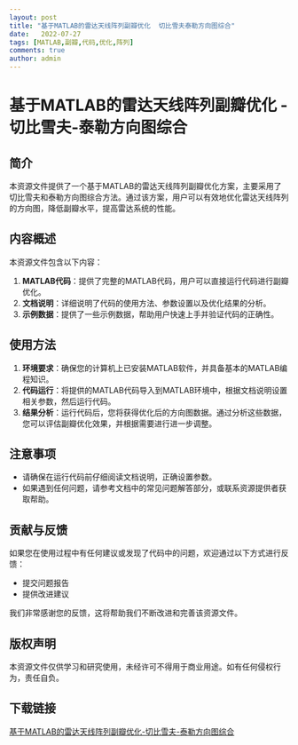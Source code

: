 ```yaml
---
layout: post
title: "基于MATLAB的雷达天线阵列副瓣优化  切比雪夫泰勒方向图综合"
date:   2022-07-27
tags: [MATLAB,副瓣,代码,优化,阵列]
comments: true
author: admin
---
```

# 基于MATLAB的雷达天线阵列副瓣优化 - 切比雪夫-泰勒方向图综合

## 简介

本资源文件提供了一个基于MATLAB的雷达天线阵列副瓣优化方案，主要采用了切比雪夫和泰勒方向图综合方法。通过该方案，用户可以有效地优化雷达天线阵列的方向图，降低副瓣水平，提高雷达系统的性能。

## 内容概述

本资源文件包含以下内容：

1. **MATLAB代码**：提供了完整的MATLAB代码，用户可以直接运行代码进行副瓣优化。
2. **文档说明**：详细说明了代码的使用方法、参数设置以及优化结果的分析。
3. **示例数据**：提供了一些示例数据，帮助用户快速上手并验证代码的正确性。

## 使用方法

1. **环境要求**：确保您的计算机上已安装MATLAB软件，并具备基本的MATLAB编程知识。
2. **代码运行**：将提供的MATLAB代码导入到MATLAB环境中，根据文档说明设置相关参数，然后运行代码。
3. **结果分析**：运行代码后，您将获得优化后的方向图数据。通过分析这些数据，您可以评估副瓣优化效果，并根据需要进行进一步调整。

## 注意事项

- 请确保在运行代码前仔细阅读文档说明，正确设置参数。
- 如果遇到任何问题，请参考文档中的常见问题解答部分，或联系资源提供者获取帮助。

## 贡献与反馈

如果您在使用过程中有任何建议或发现了代码中的问题，欢迎通过以下方式进行反馈：

- 提交问题报告
- 提供改进建议

我们非常感谢您的反馈，这将帮助我们不断改进和完善该资源文件。

## 版权声明

本资源文件仅供学习和研究使用，未经许可不得用于商业用途。如有任何侵权行为，责任自负。

## 下载链接

[基于MATLAB的雷达天线阵列副瓣优化-切比雪夫-泰勒方向图综合](https://pan.quark.cn/s/3ae98447f3ba)